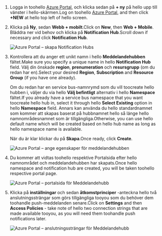 

1. <span data-ttu-id="a7f52-101">Logga in toohello [Azure Portal](https://portal.azure.com), och klicka sedan på **+ ny** på hello upp till vänster i hello-skärmen.</span><span class="sxs-lookup"><span data-stu-id="a7f52-101">Log on toohello [Azure Portal](https://portal.azure.com), and then click **+NEW** at hello top left of hello screen.</span></span>
2. <span data-ttu-id="a7f52-102">Klicka på **Ny**, sedan **Webb + mobilt**.</span><span class="sxs-lookup"><span data-stu-id="a7f52-102">Click on **New**, then **Web + Mobile**.</span></span> <span data-ttu-id="a7f52-103">Bläddra ner vid behov och klicka på **Notification Hub**.</span><span class="sxs-lookup"><span data-stu-id="a7f52-103">Scroll down if necessary and click **Notification Hub**.</span></span>
   
      ![Azure Portal – skapa Notification Hubs](./media/notification-hubs-portal-create-new-hub/notification-hubs-azure-portal-create.png)
      
3. <span data-ttu-id="a7f52-105">Kontrollera att du anger ett unikt namn i hello **Meddelandehubben** fältet.</span><span class="sxs-lookup"><span data-stu-id="a7f52-105">Make sure you specify a unique name in hello **Notification Hub** field.</span></span> <span data-ttu-id="a7f52-106">Välj din önskade **region**, **prenumeration** och **resursgrupp** (om du redan har en).</span><span class="sxs-lookup"><span data-stu-id="a7f52-106">Select your desired **Region**, **Subscription** and **Resource Group** (if you have one already).</span></span> 
   
    <span data-ttu-id="a7f52-107">Om du redan har en service bus-namnrymd som du vill toocreate hello hubben i, väljer du via hello **Välj befintligt** alternativ i hello **Namespace** fältet.</span><span class="sxs-lookup"><span data-stu-id="a7f52-107">If you already have a service bus namespace that you want toocreate hello hub in, select it through hello **Select Existing** option in hello **Namespace** field.</span></span>  <span data-ttu-id="a7f52-108">Annars kan använda du hello standardnamnet som kommer att skapas baserat på hubbnamnet hello så länge hello namnområdesnamnet som är tillgängliga.</span><span class="sxs-lookup"><span data-stu-id="a7f52-108">Otherwise, you can use hello default name which will be created based on hello hub name as long as hello namespace name is available.</span></span> 
   
    <span data-ttu-id="a7f52-109">När du är klar klickar du på **Skapa**.</span><span class="sxs-lookup"><span data-stu-id="a7f52-109">Once ready, click **Create**.</span></span>
   
      ![Azure Portal – ange egenskaper för meddelandehubben](./media/notification-hubs-portal-create-new-hub/notification-hubs-azure-portal-settings.png)
4. <span data-ttu-id="a7f52-111">Du kommer att vidtas toohello respektive Portalsida efter hello namnområdet och meddelandehubben har skapats.</span><span class="sxs-lookup"><span data-stu-id="a7f52-111">Once hello namespace and notification hub are created, you will be taken toohello respective portal page.</span></span> 
   
      ![Azure Portal – portalsida för Meddelandehubb](./media/notification-hubs-portal-create-new-hub/notification-hubs-azure-portal-page.png)
5. <span data-ttu-id="a7f52-113">Klicka på **inställningar** och sedan **åtkomstprinciper** -anteckna hello två anslutningssträngar som görs tillgängliga tooyou som du behöver dem toohandle push-meddelanden senare.</span><span class="sxs-lookup"><span data-stu-id="a7f52-113">Click on **Settings** and then **Access Policies** - take note of hello two connection strings that are made available tooyou, as you will need them toohandle push notifications later.</span></span>
   
      ![Azure Portal – anslutningssträngar för Meddelandehubb](./media/notification-hubs-portal-create-new-hub/notification-hubs-connection-strings-portal.png)

